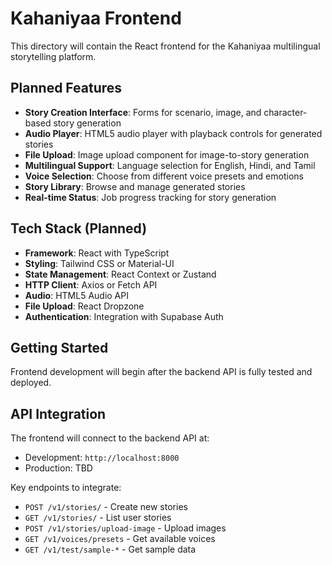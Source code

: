 # Kahaniyaa Frontend

This directory will contain the React frontend for the Kahaniyaa multilingual storytelling platform.

## Planned Features

- **Story Creation Interface**: Forms for scenario, image, and character-based story generation
- **Audio Player**: HTML5 audio player with playback controls for generated stories
- **File Upload**: Image upload component for image-to-story generation
- **Multilingual Support**: Language selection for English, Hindi, and Tamil
- **Voice Selection**: Choose from different voice presets and emotions
- **Story Library**: Browse and manage generated stories
- **Real-time Status**: Job progress tracking for story generation

## Tech Stack (Planned)

- **Framework**: React with TypeScript
- **Styling**: Tailwind CSS or Material-UI
- **State Management**: React Context or Zustand
- **HTTP Client**: Axios or Fetch API
- **Audio**: HTML5 Audio API
- **File Upload**: React Dropzone
- **Authentication**: Integration with Supabase Auth

## Getting Started

Frontend development will begin after the backend API is fully tested and deployed.

## API Integration

The frontend will connect to the backend API at:
- Development: `http://localhost:8000`
- Production: TBD

Key endpoints to integrate:
- `POST /v1/stories/` - Create new stories
- `GET /v1/stories/` - List user stories
- `POST /v1/stories/upload-image` - Upload images
- `GET /v1/voices/presets` - Get available voices
- `GET /v1/test/sample-*` - Get sample data
